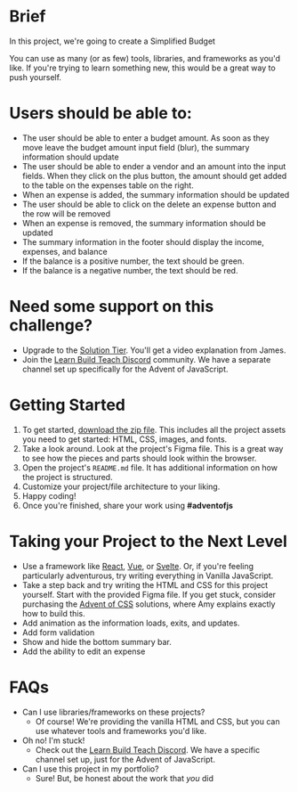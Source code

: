 # Brief

In this project, we're going to create a Simplified Budget

You can use as many (or as few) tools, libraries, and frameworks as you'd like. If you're trying to learn something new, this would be a great way to push yourself.

# Users should be able to:

-   The user should be able to enter a budget amount. As soon as they move leave the budget amount input field (blur), the summary information should update
-   The user should be able to ender a vendor and an amount into the input fields. When they click on the plus button, the amount should get added to the table on the expenses table on the right.
-   When an expense is added, the summary information should be updated
-   The user should be able to click on the delete an expense button and the row will be removed
-   When an expense is removed, the summary information should be updated
-   The summary information in the footer should display the income, expenses, and balance
-   If the balance is a positive number, the text should be green.
-   If the balance is a negative number, the text should be red.

# Need some support on this challenge?

-   Upgrade to the [Solution Tier](https://www.adventofjs.com/). You'll get a video explanation from James.
-   Join the [Learn Build Teach Discord](http://learnbuildteach.com) community. We have a separate channel set up specifically for the Advent of JavaScript.

# Getting Started

1. To get started, [download the zip file](https://store.selfteach.me/products/home). This includes all the project assets you need to get started: HTML, CSS, images, and fonts.
2. Take a look around. Look at the project's Figma file. This is a great way to see how the pieces and parts should look within the browser.
3. Open the project's `README.md` file. It has additional information on how the project is structured.
4. Customize your project/file architecture to your liking.
5. Happy coding!
6. Once you're finished, share your work using **#adventofjs**

# Taking your Project to the Next Level

-   Use a framework like [React](http://react.com), [Vue](https://vuejs.org/), or [Svelte](https://svelte.dev/). Or, if you're feeling particularly adventurous, try writing everything in Vanilla JavaScript.
-   Take a step back and try writing the HTML and CSS for this project yourself. Start with the provided Figma file. If you get stuck, consider purchasing the [Advent of CSS](http://adventofcss.com) solutions, where Amy explains exactly how to build this.
-   Add animation as the information loads, exits, and updates.
-   Add form validation
-   Show and hide the bottom summary bar.
-   Add the ability to edit an expense

# FAQs

-   Can I use libraries/frameworks on these projects?
    -   Of course! We're providing the vanilla HTML and CSS, but you can use whatever tools and frameworks you'd like.
-   Oh no! I'm stuck!
    -   Check out the [Learn Build Teach Discord](http://learnbuildteach.com). We have a specific channel set up, just for the Advent of JavaScript.
-   Can I use this project in my portfolio?
    -   Sure! But, be honest about the work that *you* did
